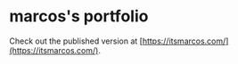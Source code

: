 # marcos's portfolio

Check out the published version at [https://itsmarcos.com/](https://itsmarcos.com/).
